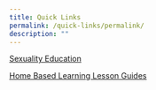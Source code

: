 ```yaml
---
title: Quick Links
permalink: /quick-links/permalink/
description: ""
---
```

[Sexuality Education](/cce-experiences/sexuality-education/)

[Home Based Learning Lesson Guides](/homebasedlearninginstructions)